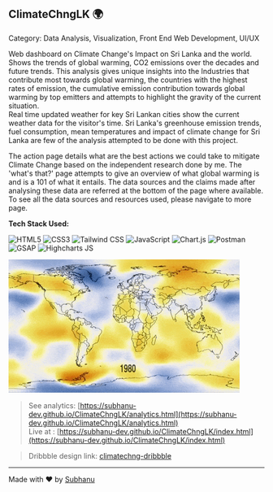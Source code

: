 ## ClimateChngLK 🌍

Category: Data Analysis, Visualization, Front End Web Development, UI/UX

Web dashboard on Climate Change's Impact on Sri Lanka and the world. Shows the trends of global warming, CO2 emissions over the decades and future trends. This analysis gives unique insights into the Industries that contribute most towards global warming, the countries with the highest rates of emission, the cumulative emission contribution towards global warming by top emitters and attempts to highlight the gravity of the current situation.<br>
Real time updated weather for key Sri Lankan cities show the current weather data for the visitor's time. Sri Lanka's greenhouse emission trends, fuel consumption, mean temperatures and impact of climate change for Sri Lanka are few of the analysis attempted to be done with this project. <br> 

The action page details what are the best actions we could take to mitigate Climate Change based on the independent research done by me. The 'what's that?' page attempts to give an overview of what global warming is and is a 101 of what it entails. The data sources and the claims made after analysing these data are referred at the bottom of the page where available. <br>
To see all the data sources and resources used, please navigate to more page. 


**Tech Stack Used:**

![HTML5](https://img.shields.io/badge/HTML-5C2D91?style=for-the-badge&logo=html5&logoColor=white)
![CSS3](https://img.shields.io/badge/CSS-1572B6?style=for-the-badge&logo=css3&logoColor=white)
![Tailwind CSS](https://img.shields.io/badge/Tailwind%20CSS-38B2AC?style=for-the-badge&logo=tailwind-css&logoColor=white)
![JavaScript](https://img.shields.io/badge/JavaScript-F7DF1E?style=for-the-badge&logo=javascript&logoColor=black)
![Chart.js](https://img.shields.io/badge/Chart.js-F6B500?style=for-the-badge&logo=chart.js&logoColor=white)
![Postman](https://img.shields.io/badge/Postman-FF6C37?style=for-the-badge&logo=postman&logoColor=white)
![GSAP](https://img.shields.io/badge/GSAP-88E9F3?style=for-the-badge&logo=greensock&logoColor=black)
![Highcharts JS](https://img.shields.io/badge/Highcharts-1D6F81?style=for-the-badge&logo=highcharts&logoColor=white)

![Global Warming](images/globalwarming.gif)


> See analytics: [https://subhanu-dev.github.io/ClimateChngLK/analytics.html](https://subhanu-dev.github.io/ClimateChngLK/analytics.html)<br>
> Live at : [https://subhanu-dev.github.io/ClimateChngLK/index.html](https://subhanu-dev.github.io/ClimateChngLK/index.html)

> Dribbble design link: [climatechng-dribbble](https://dribbble.com/shots/25081509-ClimateChngLK-Website-Summarizing-Climate-Change-Metrics)

---
Made with ❤️ by [Subhanu](https://github.com/subhanu-dev)

